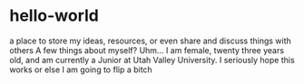# hello-world
a place to store my ideas, resources, or even share and discuss things with others
A few things about myself? Uhm... I am female, twenty three years old, and am currently a Junior at Utah Valley University.
I seriously hope this works or else I am going to flip a bitch
